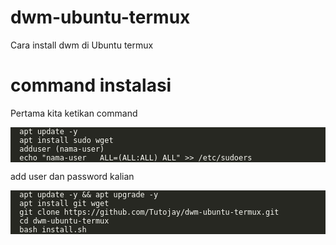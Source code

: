 # dwm-ubuntu-termux
Cara install dwm di Ubuntu termux 

<h1>command instalasi</h1>
<p>Pertama kita ketikan command</p>
<div class=highlight><pre style=color:#f8f8f2;background-color:#272822><code class=language-sh data-lang=sh><span style="margin-right:.4em;padding:0 .4em;color:#7f7f7f"></span>apt update -y
<span style="margin-right:.4em;padding:0 .4em;color:#7f7f7f"></span>apt install sudo wget
<span style="margin-right:.4em;padding:0 .4em;color:#7f7f7f"></span>adduser (nama-user)
<span style="margin-right:.4em;padding:0 .4em;color:#7f7f7f"></span>echo "nama-user   ALL=(ALL:ALL) ALL" >> /etc/sudoers
</code></pre></div>

<p>add user dan password kalian</p>

<div class=highlight><pre style=color:#f8f8f2;background-color:#272822><code class=language-sh data-lang=sh><span style="margin-right:.4em;padding:0 .4em;color:#7f7f7f"></span>apt update -y && apt upgrade -y
<span style="margin-right:.4em;padding:0 .4em;color:#7f7f7f"></span>apt install git wget
<span style="margin-right:.4em;padding:0 .4em;color:#7f7f7f"></span>git clone https://github.com/Tutojay/dwm-ubuntu-termux.git
<span style="margin-right:.4em;padding:0 .4em;color:#7f7f7f"></span>cd dwm-ubuntu-termux 
<span style="margin-right:.4em;padding:0 .4em;color:#7f7f7f"></span>bash install.sh
</code></pre></div>
